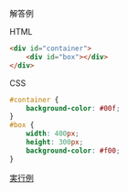 解答例

HTML
```html
<div id="container">
    <div id="box"></div>
</div>
```

CSS
```css
#container {
    background-color: #00f;
}
#box {
    width: 400px;
    height: 300px;
    background-color: #f00;
}
```

[実行例](https://similersub.github.io/quest/1-1center.html)